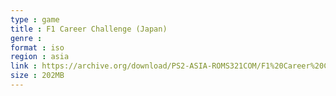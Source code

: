 ```yaml
---
type : game
title : F1 Career Challenge (Japan)
genre : 
format : iso
region : asia
link : https://archive.org/download/PS2-ASIA-ROMS321COM/F1%20Career%20Challenge%20%28Japan%29.7z
size : 202MB
---
```

